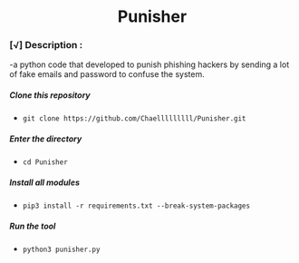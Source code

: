 <h1 align="center">Punisher</h1>

### [√] Description :

-a python code that developed to punish phishing hackers by sending a lot of fake emails and password to confuse the system.

##### Clone this repository

 - ```git clone https://github.com/Chaelllllllll/Punisher.git```

##### Enter the directory
 - ```cd Punisher```

##### Install all modules
 - ```pip3 install -r requirements.txt --break-system-packages```

##### Run the tool
 - ```python3 punisher.py```
